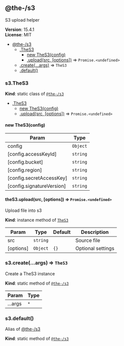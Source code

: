<!--- Code generated by @the-/script-doc. DO NOT EDIT. -->

<a name="module_@the-/s3"></a>

## @the-/s3
S3 upload helper

**Version**: 15.4.1  
**License**: MIT  

* [@the-/s3](#module_@the-/s3)
    * [.TheS3](#module_@the-/s3.TheS3)
        * [new TheS3(config)](#new_module_@the-/s3.TheS3_new)
        * [.upload(src, [options])](#module_@the-/s3.TheS3+upload) ⇒ <code>Promise.&lt;undefined&gt;</code>
    * [.create(...args)](#module_@the-/s3.create) ⇒ <code>TheS3</code>
    * [.default()](#module_@the-/s3.default)

<a name="module_@the-/s3.TheS3"></a>

### s3.TheS3
**Kind**: static class of [<code>@the-/s3</code>](#module_@the-/s3)  

* [.TheS3](#module_@the-/s3.TheS3)
    * [new TheS3(config)](#new_module_@the-/s3.TheS3_new)
    * [.upload(src, [options])](#module_@the-/s3.TheS3+upload) ⇒ <code>Promise.&lt;undefined&gt;</code>

<a name="new_module_@the-/s3.TheS3_new"></a>

#### new TheS3(config)

| Param | Type |
| --- | --- |
| config | <code>Object</code> | 
| [config.accessKeyId] | <code>string</code> | 
| [config.bucket] | <code>string</code> | 
| [config.region] | <code>string</code> | 
| [config.secretAccessKey] | <code>string</code> | 
| [config.signatureVersion] | <code>string</code> | 

<a name="module_@the-/s3.TheS3+upload"></a>

#### theS3.upload(src, [options]) ⇒ <code>Promise.&lt;undefined&gt;</code>
Upload file into s3

**Kind**: instance method of [<code>TheS3</code>](#module_@the-/s3.TheS3)  

| Param | Type | Default | Description |
| --- | --- | --- | --- |
| src | <code>string</code> |  | Source file |
| [options] | <code>Object</code> | <code>{}</code> | Optional settings |

<a name="module_@the-/s3.create"></a>

### s3.create(...args) ⇒ <code>TheS3</code>
Create a TheS3 instance

**Kind**: static method of [<code>@the-/s3</code>](#module_@the-/s3)  

| Param | Type |
| --- | --- |
| ...args | <code>\*</code> | 

<a name="module_@the-/s3.default"></a>

### s3.default()
Alias of [@the-/s3](#module_@the-/s3)

**Kind**: static method of [<code>@the-/s3</code>](#module_@the-/s3)  
